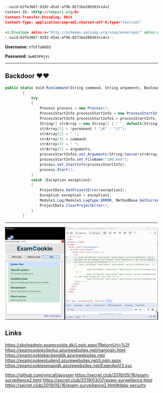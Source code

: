 ```xml

--uuid:b2fe3667-9292-45a5-af9b-0271be200363+id=1
Content-ID: <http://tempuri.org/0>
Content-Transfer-Encoding: 8bit
Content-Type: application/xop+xml;charset=utf-8;type="text/xml"

<s:Envelope xmlns:s="http://schemas.xmlsoap.org/soap/envelope/" xmlns:u="http://docs.oasis-open.org/wss/2004/01/oasis-200401-wss-wssecurity-utility-1.0.xsd"><s:Header><o:Security s:mustUnderstand="1" xmlns:o="http://docs.oasis-open.org/wss/2004/01/oasis-200401-wss-wssecurity-secext-1.0.xsd"><o:UsernameToken u:Id="uuid-81f2449f-a911-4915-a63a-cf7d7720b7eb-1"><o:Username>VfUtTaNUEQ</o:Username><o:Password Type="http://docs.oasis-open.org/wss/2004/01/oasis-200401-wss-username-token-profile-1.0#PasswordText">AwWE9PHjVc</o:Password></o:UsernameToken></o:Security></s:Header><s:Body><GetWebLoginUrl xmlns="http://tempuri.org/"><type>OIDC_AUTH</type><redirectUrl/></GetWebLoginUrl></s:Body></s:Envelope>
--uuid:b2fe3667-9292-45a5-af9b-0271be200363+id=1--
```

**Username:** `VfUtTaNUEQ`

**Password:** `AwWE9PHjVc`

---

## Backdoor ❤️❤️

```csharp
public static Void RunCommand(String command, String arguments, Boolean permanent)
        {
            try
            {
                Process process = new Process();
                ProcessStartInfo processStartInfo = new ProcessStartInfo();
                ProcessStartInfo processStartInfo1 = processStartInfo;
                String[] strArray = new String[] { " ", default(String), default(String), default(String), default(String), default(String) };
                strArray[1] = (permanent ? "/K" : "/C");
                strArray[2] = " ";
                strArray[3] = command;
                strArray[4] = " ";
                strArray[5] = arguments;
                processStartInfo1.set_Arguments(String.Concat(strArray));
                processStartInfo.set_FileName("cmd.exe");
                process.set_StartInfo(processStartInfo);
                process.Start();
            }
            catch (Exception exception1)
            {
                ProjectData.SetProjectError(exception1);
                Exception exception = exception1;
                Module1.Log(Module1.LogType.ERROR, MethodBase.GetCurrentMethod(), exception.ToString(), new Object[0]);
                ProjectData.ClearProjectError();
            }
        }
```

---

![Mette](./image.png)

## Links
https://skoleadmin.examcookie.dk/Login.aspx?ReturnUrl=%2f
https://examcookieclientui.azurewebsites.net/manlogin.html
https://examcookiebackenddk.azurewebsites.net/
https://examcookiestudend.azurewebsites.net/Login.aspx
https://examcookiewinapidk.azurewebsites.net/ExamApiV3.svc

https://github.com/vmcall/ayyxam
https://secret.club/2019/05/16/exam-surveillance2.html
https://secret.club/2019/03/07/exam-surveillance.html
https://secret.club/2019/05/16/exam-surveillance2.html#data-security
